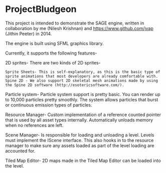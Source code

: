 # ProjectBludgeon

This project is intended to demonstrate the SAGE engine, written in collaboration by me (Nilesh Krishnan) and https://www.github.com/jvap (Jithin Peeter) in 2014.

The engine is built using SFML graphics library.

Currently, it supports the following features-

2D sprites-
    There are two kinds of 2D sprites-
    
    Sprite Sheets- This is self-explanatory, as this is the basic type of sprite animations that most developers are already comfortable with.
    Spine 2D - We also support 2D skeletal mesh animations made by using the Spine 2D software (http://esotericsoftware.com/).
    
    
Particle system-
    Particle system support is pretty basic. You can render up to 10,000 particles pretty smoothly. The system allows particles that burst or continuous emission types of particles.
    
    
Resource Manager-
    Custom implementation of a reference counted pointer that is used by all asset types internally. Automatically unloads memory when no references are left.
    
    
Scene Manager-
    Is responsible for loading and unloading a level. Levels must implement the IScene interface. This also hooks in to the resource manager to make sure any assets loaded as part of the level loading are accounted for.
    

Tiled Map Editor-
    2D maps made in the Tiled Map Editor can be loaded into the level.
